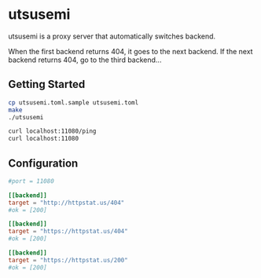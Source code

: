 # utsusemi

utsusemi is a proxy server that automatically switches backend.

When the first backend returns 404, it goes to the next backend. If the next backend returns 404, go to the third backend...

## Getting Started

```sh
cp utsusemi.toml.sample utsusemi.toml
make
./utsusemi
```
```sh
curl localhost:11080/ping
curl localhost:11080
```

## Configuration

```toml
#port = 11080

[[backend]]
target = "http://httpstat.us/404"
#ok = [200]

[[backend]]
target = "https://httpstat.us/404"
#ok = [200]

[[backend]]
target = "https://httpstat.us/200"
#ok = [200]
```
